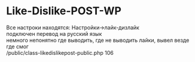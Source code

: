 # Like-Dislike-POST-WP
Все настроки находятся:
Настройки->лайк-дизлайк<br>
подключен перевод на русский язык<br>
немного непонятно где выводить, где не выводить лайки, вывел везде где смог <br>
/public/class-likedislikepost-public.php 106
